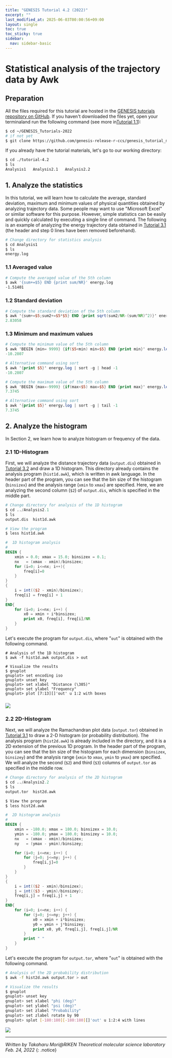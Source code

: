 ```yaml
---
title: "GENESIS Tutorial 4.2 (2022)"
excerpt: ""
last_modified_at: 2025-06-03T00:00:56+09:00
layout: single
toc: true
toc_sticky: true
sidebar:
  nav: sidebar-basic
---
```


# Statistical analysis of the trajectory data by Awk 

##  Preparation 

All the files required for this tutorial are hosted in the
[GENESIS tutorials repository on GitHub](https://github.com/genesis-release-r-ccs/genesis_tutorial_materials).
If you haven't downloaded the files yet, open your terminaland run the following command (see more in[Tutorial 1.1](/tutorials/genesis_tutorial_1.1_2022/)):

```bash
$ cd ~/GENESIS_Tutorials-2022
# if not yet
$ git clone https://github.com/genesis-release-r-ccs/genesis_tutorial_materials
```

If you already have the tutorial materials, let's go to our working directory:

```bash
$ cd ./tutorial-4.2
$ ls
Analysis1   Analysis2.1   Analysis2.2
```

##  1. Analyze the statistics

In this tutorial, we will learn how to calculate the average, standard
deviation, maximum and minimum values of physical quantities obtained by
analyzing trajectory data. Some people may want to use "Microsoft Excel"
or similar software for this purpose. However, simple statistics can be
easily and quickly calculated by executing a single line of command. The
following is an example of analyzing the energy trajectory data obtained
in [Tutorial 3.1](/tutorials/genesis_tutorial_3.1_2022/) (the header and step 0 lines have been removed beforehand).


```bash
# Change directory for statistics analysis
$ cd Analysis1
$ ls
energy.log

```

### 1.1 Averaged value


```bash
# Compute the averaged value of the 5th column
$ awk '{sum+=$5} END {print sum/NR}' energy.log
-1.51401

```

### 1.2 Standard deviation


```awk
# Compute the standard deviation of the 5th column
$ awk '{sum+=$5;sum2+=$5*$5} END {print sqrt(sum2/NR-(sum/NR)^2)}' energy.log
2.83058

```

### 1.3 Minimum and maximum values


```awk
# Compute the minimum value of the 5th column
$ awk 'BEGIN {min= 9999} {if($5<min) min=$5} END {print min}' energy.log 
-10.2807

# Alternative command using sort
$ awk '{print $5}' energy.log | sort -g | head -1
-10.2807

# Compute the maximum value of the 5th column
$ awk 'BEGIN {max=-9999} {if(max<$5) max=$5} END {print max}' energy.log 
7.3745

# Alternative command using sort
$ awk '{print $5}' energy.log | sort -g | tail -1
7.3745

```

##  2. Analyze the histogram 

In Section 2, we learn how to analyze histogram or frequency of the data.

### 2.1 1D-Histogram

First, we will analyze the distance trajectory data (`output.dis`)
obtained in [Tutorial 3.2](/tutorials/genesis_tutorial_3.2_2022/) and draw a 1D histogram. This directory already contains
the analysis program (`hist1d.awk`), which is written in awk language. 
In the header part of the program, you can see
that the bin size of the histogram (`binsizex`) and the analysis range
(`xmin` to `xmax`) are specified. Here, we are analyzing the second
column (`$2`) of `output.dis`, which is specified in the middle part.

```awk
# Change directory for analysis of the 1D histogram
$ cd ../Analysis2.1
$ ls 
output.dis  hist1d.awk

# View the program
$ less hist1d.awk

#  1D histogram analysis
#
BEGIN {
    xmin = 0.0; xmax = 15.0; binsizex = 0.1;
    nx   = (xmax - xmin)/binsizex;
    for (i=0; i<=nx; i++){
        freq[‍i‍]=0
    }
}
{
    i = int(($2 - xmin)/binsizex);
    freq[‍i‍] = freq[‍i‍] + 1 
}
END{
    for (i=0; i<=nx; i++) {
        x0 = xmin + i*binsizex;
        print x0, freq[‍i‍], freq[‍i‍]/NR
    }
}
```

Let's execute the program for `output.dis`, where "`out`" is obtained
with the following command.


```
# Analysis of the 1D histogram
$ awk -f hist1d.awk output.dis > out

# Visualize the results 
$ gnuplot 
gnuplot> set encoding iso
gnuplot> unset key
gnuplot> set xlabel "Distance (\305)" 
gnuplot> set ylabel "Frequency"
gnuplot> plot [7:13][]'out' u 1:2 with boxes

```

### ![](/assets/images/2019_08_1dhist.jpg)

### 2.2 2D-Histogram

Next, we will analyze the Ramachandran plot data (`output.tor`) obtained
in [Tutorial 3.1](/tutorials/genesis_tutorial_3.1_2022/) to draw a 2-D histogram (or probability distribution).
The analysis program (`hist2d.awk`) is already
included in the directory, and it is a 2D extension of the previous 1D
program. In the header part of the program, you can see that the bin
size of the histogram for each dimension (`binsizex`, `binsizey`) and
the analysis range (`xmin` to `xmax`, `ymin` to `ymax`) are specified.
We will analyze the second (`$2`) and third (`$3`) columns of
`output.tor` as specified in the middle row.


```awk
# Change directory for analysis of the 2D histogram
$ cd ../Analysis2.2
$ ls 
output.tor  hist2d.awk

$ View the program
$ less hist2d.awk

#  2D histogram analysis
#
BEGIN {
    xmin = -180.0; xmax = 180.0; binsizex = 10.0;
    ymin = -180.0; ymax = 180.0; binsizey = 10.0;
    nx   = (xmax - xmin)/binsizex;       
    ny   = (ymax - ymin)/binsizey;

    for (i=0; i<=nx; i++) {
        for (j=0; j<=ny; j++) {
            freq[‍i,j‍]=0     
        }
    }
}
{
    i = int(($2 - xmin)/binsizex);
    j = int(($3 - ymin)/binsizey);
    freq[‍i,j‍] = freq[‍i,j‍] + 1 
}
END{
    for (i=0; i<=nx; i++) {
        for (j=0; j<=ny; j++) {
            x0 = xmin + i*binsizex;
            y0 = ymin + j*binsizey;
            print x0, y0, freq[‍i,j‍], freq[‍i,j‍]/NR
        }
        print " "
    }
}

```

Let's execute the program for `output.tor`, where "`out`" is obtained with the following command.


```bash
# Analysis of the 2D probability distribution
$ awk -f hist2d.awk output.tor > out

# Visualize the results
$ gnuplot  
gnuplot> unset key
gnuplot> set xlabel "phi (deg)"
gnuplot> set ylabel "psi (deg)"
gnuplot> set zlabel "Probability"
gnuplot> set zlabel rotate by 90
gnuplot> splot [-180:180][-180:180][]'out' u 1:2:4 with lines

```

![](/assets/images/2019_08_figure4.jpg)

------------------------------------------------------------------------

*Written by Takaharu Mori@RIKEN Theoretical molecular science laboratory\
Feb. 24, 2022*
{: .notice}


